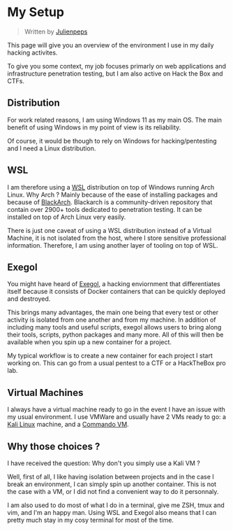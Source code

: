 # My Setup

> Written by [Julienpeps](/Wiki/#authors)


This page will give you an overview of the environment I use in my daily hacking activites.

To give you some context, my job focuses primarly on web applications and infrastructure penetration testing, but I am also active on Hack the Box and CTFs.


## Distribution

For work related reasons, I am using Windows 11 as my main OS. The main benefit of using Windows in my point of view is its reliability.

Of course, it would be though to rely on Windows for hacking/pentesting and I need a Linux distribution.


## WSL

I am therefore using a [WSL](https://learn.microsoft.com/en-us/windows/wsl/about) distribution on top of Windows running Arch Linux. Why Arch ? Mainly because of the ease of installing packages and because of [BlackArch](https://blackarch.org/index.html). Blackarch is a community-driven repository that contain over 2900+ tools dedicated to penetration testing. It can be installed on top of Arch Linux very easily.

There is just one caveat of using a WSL distribution instead of a Virtual Machine, it is not isolated from the host, where I store sensitive professional information. Therefore, I am using another layer of tooling on top of WSL.


## Exegol

You might have heard of [Exegol](https://exegol.readthedocs.io/en/latest/), a hacking enviornment that differentiates itself because it consists of Docker containers that can be quickly deployed and destroyed.

This brings many advantages, the main one being that every test or other activity is isolated from one another and from my machine. In addition of including many tools and useful scripts, exegol allows users to bring along their tools, scripts, python packages and many more. All of this will then be available when you spin up a new container for a project.

My typical workflow is to create a new container for each project I start working on. This can go from a usual pentest to a CTF or a HackTheBox pro lab.


## Virtual Machines

I always have a virtual machine ready to go in the event I have an issue with my usual environment. I use VMWare and usually have 2 VMs ready to go: a [Kali Linux](https://www.kali.org/) machine, and a [Commando VM](https://github.com/mandiant/commando-vm).


## Why those choices ?

I have received the question: Why don't you simply use a Kali VM ?

Well, first of all, I like having isolation between projects and in the case I break an environment, I can simply spin up another container. This is not the case with a VM, or I did not find a convenient way to do it personnaly.

I am also used to do most of what I do in a terminal, give me ZSH, tmux and vim, and I'm an happy man. Using WSL and Exegol also means that I can pretty much stay in my cosy terminal for most of the time.
